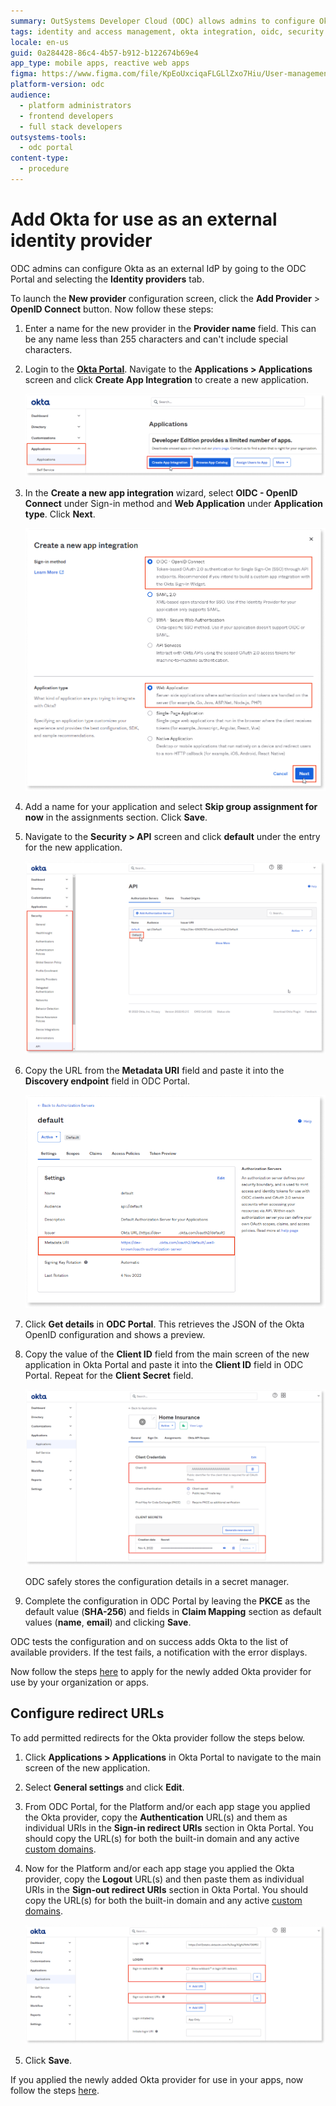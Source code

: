 ```yaml
---
summary: OutSystems Developer Cloud (ODC) allows admins to configure Okta as an external identity provider through its portal interface.
tags: identity and access management, okta integration, oidc, security configuration, api management
locale: en-us
guid: 0a284428-86c4-4b57-b912-b122674b69e4
app_type: mobile apps, reactive web apps
figma: https://www.figma.com/file/KpEoUxciqaFLGLlZxo7Hiu/User-management?type=design&node-id=3405%3A545&mode=design&t=Oyyu3fjPlmIYwh5h-1
platform-version: odc
audience:
  - platform administrators
  - frontend developers
  - full stack developers
outsystems-tools:
  - odc portal
content-type:
  - procedure
---
```


# Add Okta for use as an external identity provider

ODC admins can configure Okta as an external IdP by going to the ODC Portal and selecting the **Identity providers** tab. 

To launch the **New provider** configuration screen, click the **Add Provider** > **OpenID Connect** button. Now follow these steps:

1. Enter a name for the new provider in the **Provider name** field. This can be any name less than 255 characters and can't include special characters.

1. Login to the [**Okta Portal**](https://login.okta.com/). Navigate to the **Applications > Applications** screen and click **Create App Integration** to create a new application.

    ![Okta dashboard highlighting the 'Create App Integration' button.](images/create-app-integration-ok.png "Okta Create App Integration")

1. In the **Create a new app integration** wizard, select **OIDC - OpenID Connect** under Sign-in method and **Web Application** under **Application type**. Click **Next**.

    ![Okta 'Create a new app integration' wizard with 'OIDC - OpenID Connect' and 'Web Application' selected.](images/config-app-integration-ok.png "Okta App Integration Configuration")

1. Add a name for your application and select **Skip group assignment for now** in the assignments section. Click **Save**.

1. Navigate to the **Security > API** screen and click **default** under the entry for the new application.

    ![Okta Security settings showing the API section with 'default' selected.](images/security-api-ok.png "Okta Security API")

1. Copy the URL from the **Metadata URI** field and paste it into the **Discovery endpoint** field in ODC Portal.

    ![Okta Authorization Server settings displaying the 'Metadata URI' field.](images/metadata-uri-ok.png "Okta Metadata URI")

1. Click **Get details** in **ODC Portal**. This retrieves the JSON of the Okta OpenID configuration and shows a preview.

1. Copy the value of the **Client ID** field from the main screen of the new application in Okta Portal and paste it into the **Client ID** field in ODC Portal. Repeat for the **Client Secret** field.

    ![Okta application details showing the 'Client ID' and 'Client Secret' fields.](images/add-client-id-secret-ok.png "Okta Client ID and Secret")

    <div class="info" markdown="1">
    ODC safely stores the configuration details in a secret manager.
    </div>

1. Complete the configuration in ODC Portal by leaving the **PKCE** as the default value (**SHA-256**) and fields in **Claim Mapping** section as default values (**name**, **email**) and clicking **Save**.

ODC tests the configuration and on success adds Okta to the list of available providers. If the test fails, a notification with the error displays. 

Now follow the steps [here](intro.md#apply-an-external-idp) to apply for the newly added Okta provider for use by your organization or apps.

## Configure redirect URLs

To add permitted redirects for the Okta provider follow the steps below.

1. Click **Applications > Applications** in Okta Portal to navigate to the main screen of the new application. 

1. Select **General settings** and click **Edit**.

1. From ODC Portal, for the Platform and/or each app stage you applied the Okta provider, copy the **Authentication** URL(s) and them as individual URIs in the **Sign-in redirect URIs** section in Okta Portal. You should copy the URL(s) for both the built-in domain and any active [custom domains](../custom-domains.md).

1. Now for the Platform and/or each app stage you applied the Okta provider, copy the **Logout** URL(s) and then paste them as individual URIs in the **Sign-out redirect URIs** section in Okta Portal. You should copy the URL(s) for both the built-in domain and any active [custom domains](../custom-domains.md).

    ![Okta application settings with fields for 'Sign-in redirect URIs' and 'Sign-out redirect URIs'.](images/login-logout-uris-ok.png "Okta Login and Logout URIs")

1. Click **Save**.

If you applied the newly added Okta provider for use in your apps, now follow the steps [here](apps.md).
